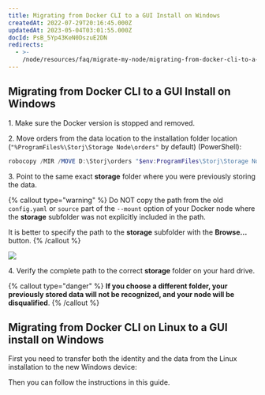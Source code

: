```yaml
---
title: Migrating from Docker CLI to a GUI Install on Windows
createdAt: 2022-07-29T20:16:45.000Z
updatedAt: 2023-05-04T03:01:55.000Z
docId: PsB_5Yp43KeN0DszuE2DN
redirects:
  - >-
    /node/resources/faq/migrate-my-node/migrating-from-docker-cli-to-a-gui-install-on-windows
---
```


## Migrating from Docker CLI to a GUI Install on Windows

1\. Make sure the Docker version is stopped and removed.

2\. Move orders from the data location to the installation folder location (`"%ProgramFiles%\Storj\Storage Node\orders"` by default) (PowerShell):

```powershell
robocopy /MIR /MOVE D:\Storj\orders "$env:ProgramFiles\Storj\Storage Node\orders"
```

3\. Point to the same exact **storage** folder where you were previously storing the data.&#x20;

{% callout type="warning"  %} 
Do NOT copy the path from the old `config.yaml` or `source` part of the `--mount` option of your Docker node where the **storage** subfolder was not explicitly included in the path.

It is better to specify the path to the **storage** subfolder with the **Browse...** button.
{% /callout %}

![](https://archbee-image-uploads.s3.amazonaws.com/kv3plx2xmXcUGcVl4Lttj/1ObCw2xLut_f0t9c1E9Jl_image.png)

4\. Verify the complete path to the correct **storage** folder on your hard drive.

{% callout type="danger"  %} 
**If you choose a different folder, your previously stored data will not be recognized, and your node will be disqualified**.
{% /callout %}

## Migrating from Docker CLI on Linux to a GUI install on Windows

First you need to transfer both the identity and the data from the Linux installation to the new Windows device: [](docId\:jEntWNvi2M6Eo74NICIJg)&#x20;

Then you can follow the instructions in this guide.
